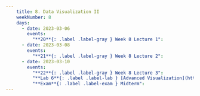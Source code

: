 ```yaml
---
    title: 8. Data Visualization II
    weekNumber: 8
    days:
      - date: 2023-03-06
        events:
          "**20**{: .label .label-gray } Week 8 Lecture 1":
      - date: 2023-03-08
        events:
          "**21**{: .label .label-gray } Week 8 Lecture 2":
      - date: 2023-03-10
        events:
          "**22**{: .label .label-gray } Week 8 Lecture 3":
          "**Lab 6**{: .label .label-lab } [Advanced Visualization](https://datahub.berkeley.edu/)":
          "**Exam**{: .label .label-exam } Midterm":         
---
```

